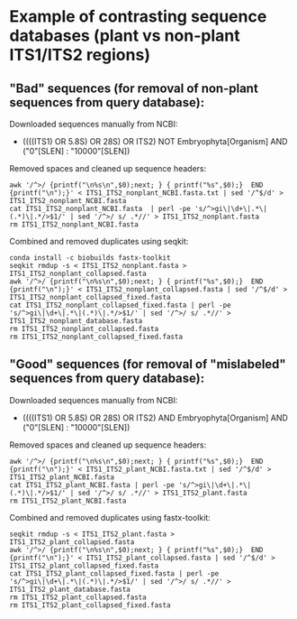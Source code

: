 # Example of contrasting sequence databases (plant vs non-plant ITS1/ITS2 regions)

## "Bad" sequences (for removal of non-plant sequences from query database):

Downloaded sequences manually from NCBI:
- ((((ITS1) OR 5.8S) OR 28S) OR ITS2) NOT Embryophyta[Organism] AND ("0"[SLEN] : "10000"[SLEN]) 

Removed spaces and cleaned up sequence headers:
```
awk '/^>/ {printf("\n%s\n",$0);next; } { printf("%s",$0);}  END {printf("\n");}' < ITS1_ITS2_nonplant_NCBI.fasta.txt | sed '/^$/d' > ITS1_ITS2_nonplant_NCBI.fasta  
cat ITS1_ITS2_nonplant_NCBI.fasta  | perl -pe 's/^>gi\|\d+\|.*\|(.*)\|.*/>$1/' | sed '/^>/ s/ .*//' > ITS1_ITS2_nonplant.fasta   
rm ITS1_ITS2_nonplant_NCBI.fasta 
```

Combined and removed duplicates using seqkit:
```
conda install -c biobuilds fastx-toolkit  
seqkit rmdup -s < ITS1_ITS2_nonplant.fasta > ITS1_ITS2_nonplant_collapsed.fasta  
awk '/^>/ {printf("\n%s\n",$0);next; } { printf("%s",$0);}  END {printf("\n");}' < ITS1_ITS2_nonplant_collapsed.fasta | sed '/^$/d' > ITS1_ITS2_nonplant_collapsed_fixed.fasta  
cat ITS1_ITS2_nonplant_collapsed_fixed.fasta | perl -pe 's/^>gi\|\d+\|.*\|(.*)\|.*/>$1/' | sed '/^>/ s/ .*//' > ITS1_ITS2_nonplant_database.fasta
rm ITS1_ITS2_nonplant_collapsed.fasta 
rm ITS1_ITS2_nonplant_collapsed_fixed.fasta
```

## "Good" sequences (for removal of "mislabeled" sequences from query database):

Downloaded sequences manually from NCBI:
- ((((ITS1) OR 5.8S) OR 28S) OR ITS2) AND Embryophyta[Organism] AND ("0"[SLEN] : "10000"[SLEN]) 

Removed spaces and cleaned up sequence headers:
```
awk '/^>/ {printf("\n%s\n",$0);next; } { printf("%s",$0);}  END {printf("\n");}' < ITS1_ITS2_plant_NCBI.fasta.txt | sed '/^$/d' > ITS1_ITS2_plant_NCBI.fasta   
cat ITS1_ITS2_plant_NCBI.fasta | perl -pe 's/^>gi\|\d+\|.*\|(.*)\|.*/>$1/' | sed '/^>/ s/ .*//' > ITS1_ITS2_plant.fasta   
rm ITS1_ITS2_plant_NCBI.fasta     
```

Combined and removed duplicates using fastx-toolkit:
```  
seqkit rmdup -s < ITS1_ITS2_plant.fasta > ITS1_ITS2_plant_collapsed.fasta   
awk '/^>/ {printf("\n%s\n",$0);next; } { printf("%s",$0);}  END {printf("\n");}' < ITS1_ITS2_plant_collapsed.fasta | sed '/^$/d' > ITS1_ITS2_plant_collapsed_fixed.fasta   
cat ITS1_ITS2_plant_collapsed_fixed.fasta | perl -pe 's/^>gi\|\d+\|.*\|(.*)\|.*/>$1/' | sed '/^>/ s/ .*//' > ITS1_ITS2_plant_database.fasta
rm ITS1_ITS2_plant_collapsed.fasta 
rm ITS1_ITS2_plant_collapsed_fixed.fasta
```
